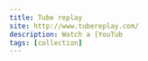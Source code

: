 ```yaml
---
title: Tube replay
site: http://www.tubereplay.com/
description: Watch a [YouTub
tags: [collection]
---
```

